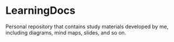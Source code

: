 # LearningDocs
Personal repository that contains study materials developed by me, including diagrams, mind maps, slides, and so on.
